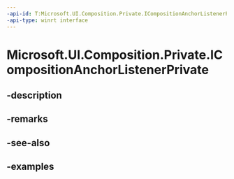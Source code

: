 ```yaml
---
-api-id: T:Microsoft.UI.Composition.Private.ICompositionAnchorListenerPrivate
-api-type: winrt interface
---
```


# Microsoft.UI.Composition.Private.ICompositionAnchorListenerPrivate

<!--
public interface ICompositionAnchorListenerPrivate
-->


## -description

## -remarks

## -see-also

## -examples



